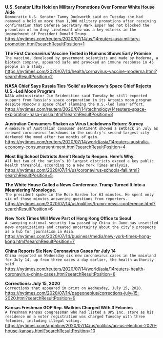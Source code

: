 **U.S. Senator Lifts Hold on Military Promotions Over Former White House Aide**\
`Democratic U.S. Senator Tammy Duckworth said on Tuesday she had removed a hold on more than 1,000 military promotions after receiving confirmation that Defense Secretary Mark Esper had not blocked the promotion of an Army lieutenant who was a key witness in the impeachment of President Donald Trump.`\
https://nytimes.com/reuters/2020/07/14/us/14reuters-usa-military-promotion.html?searchResultPosition=1

**The First Coronavirus Vaccine Tested in Humans Shows Early Promise**\
`The vaccine, developed by government scientists and made by Moderna, a biotech company, appeared safe and provoked an immune response in 45 people in a study.`\
https://nytimes.com/2020/07/14/health/cornavirus-vaccine-moderna.html?searchResultPosition=2

**NASA Chief Says Russia Ties 'Solid' as Moscow's Space Chief Rejects U.S.-Led Moon Program**\
`NASA administrator Jim Bridenstine said Tuesday he still expected support from Russia's space corporation in its Artemis moon program despite Moscow's space chief slamming the U.S.-led lunar effort.`\
https://nytimes.com/reuters/2020/07/14/technology/14reuters-space-exploration-nasa-russia.html?searchResultPosition=3

**Australian Consumers Shaken as Virus Lockdowns Return: Survey**\
`A measure of Australian consumer sentiment showed a setback in July as renewed coronavirus lockdowns in the country's second-largest city darkened the mood after two months of gain.`\
https://nytimes.com/reuters/2020/07/14/world/asia/14reuters-australia-economy-consumersentiment.html?searchResultPosition=4

**Most Big School Districts Aren’t Ready to Reopen. Here’s Why.**\
`All but two of the nation’s 10 largest districts exceed a key public health threshold, according to a New York Times analysis.`\
https://nytimes.com/2020/07/14/us/coronavirus-schools-fall.html?searchResultPosition=5

**The White House Called a News Conference. Trump Turned It Into a Meandering Monologue.**\
`The president spoke in the Rose Garden for 63 minutes. He spent only six of those minutes answering questions from reporters.`\
https://nytimes.com/2020/07/14/us/politics/trump-news-conference.html?searchResultPosition=6

**New York Times Will Move Part of Hong Kong Office to Seoul**\
`A sweeping national security law passed by China in June has unsettled news organizations and created uncertainty about the city’s prospects as a hub for journalism in Asia.`\
https://nytimes.com/2020/07/14/business/media/new-york-times-hong-kong.html?searchResultPosition=7

**China Reports Six New Coronavirus Cases for July 14**\
`China reported on Wednesday six new coronavirus cases in the mainland for July 14, up from three cases a day earlier, the health authority said.`\
https://nytimes.com/reuters/2020/07/14/world/asia/14reuters-health-coronavirus-china-cases.html?searchResultPosition=8

**Corrections: July 15, 2020**\
`Corrections that appeared in print on Wednesday, July 15, 2020.`\
https://nytimes.com/2020/07/14/pageoneplus/corrections-july-15-2020.html?searchResultPosition=9

**Kansas Freshman GOP Rep. Watkins Charged With 3 Felonies**\
`A freshman Kansas congressman who had listed a UPS Inc. store as his residence on a voter registration was charged Tuesday with three felonies, including illegal voting. `\
https://nytimes.com/aponline/2020/07/14/us/politics/ap-us-election-2020-house-kansas.html?searchResultPosition=10

